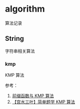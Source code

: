 # algorithm

算法记录

## String

字符串相关算法

### kmp

KMP 算法

参考：

1. [前缀函数与 KMP 算法](https://oi-wiki.org/string/kmp/)
2. [【宫水三叶】简单题学 KMP 算法](https://leetcode.cn/problems/find-the-index-of-the-first-occurrence-in-a-string/solutions/1/shua-chuan-lc-shuang-bai-po-su-jie-fa-km-tb86/)
